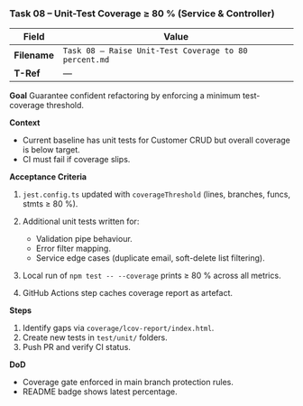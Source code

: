 ### Task 08 – Unit-Test Coverage ≥ 80 % (Service & Controller)

| Field        | Value                                                 |
| ------------ | ----------------------------------------------------- |
| **Filename** | `Task 08 – Raise Unit-Test Coverage to 80 percent.md` |
| **T-Ref**    | —                                                     |

**Goal**
Guarantee confident refactoring by enforcing a minimum test-coverage threshold.

**Context**

* Current baseline has unit tests for Customer CRUD but overall coverage is below target.
* CI must fail if coverage slips.

**Acceptance Criteria**

1. `jest.config.ts` updated with `coverageThreshold` (lines, branches, funcs, stmts ≥ 80 %).
2. Additional unit tests written for:

    * Validation pipe behaviour.
    * Error filter mapping.
    * Service edge cases (duplicate email, soft-delete list filtering).
3. Local run of `npm test -- --coverage` prints ≥ 80 % across all metrics.
4. GitHub Actions step caches coverage report as artefact.

**Steps**

1. Identify gaps via `coverage/lcov-report/index.html`.
2. Create new tests in `test/unit/` folders.
3. Push PR and verify CI status.

**DoD**

* Coverage gate enforced in main branch protection rules.
* README badge shows latest percentage.

